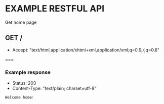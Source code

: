 # EXAMPLE RESTFUL API
Get home page

## GET /

* Accept: "text/html,application/xhtml+xml,application/xml;q=0.9,*/*;q=0.8"

===

### Example response
* Status: 200
* Content-Type: "text/plain; charset=utf-8"

```
Welcome home!
```
